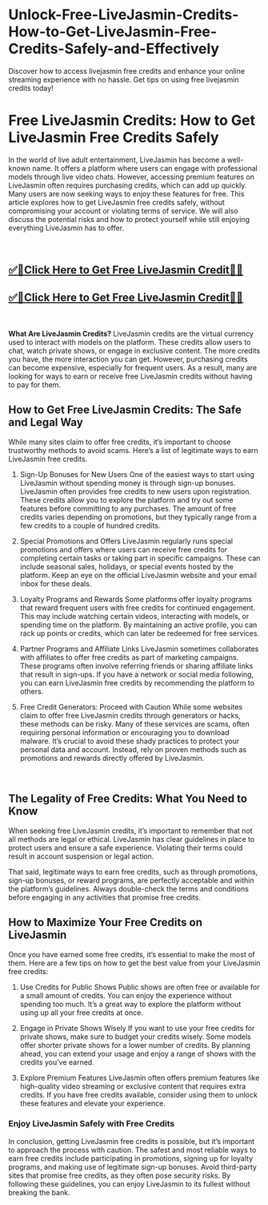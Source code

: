 # Unlock-Free-LiveJasmin-Credits-How-to-Get-LiveJasmin-Free-Credits-Safely-and-Effectively
Discover how to access livejasmin free credits and enhance your online streaming experience with no hassle. Get tips on using free livejasmin credits today!

<h1>Free LiveJasmin Credits: How to Get LiveJasmin Free Credits Safely</h1>

In the world of live adult entertainment, LiveJasmin has become a well-known name. It offers a platform where users can engage with professional models through live video chats. However, accessing premium features on LiveJasmin often requires purchasing credits, which can add up quickly. Many users are now seeking ways to enjoy these features for free. This article explores how to get LiveJasmin free credits safely, without compromising your account or violating terms of service. We will also discuss the potential risks and how to protect yourself while still enjoying everything LiveJasmin has to offer.
<br><br><br>
**<b><h2>[✅🎯Click Here to Get Free LiveJasmin Credit🎯✅](https://searchoptima.org/livejasmin-free-credits/)</h2></b>**
**<b><h2>[✅🎯Click Here to Get Free LiveJasmin Credit🎯✅](https://searchoptima.org/livejasmin-free-credits/)</h2></b>**
<br><br>
<b>What Are LiveJasmin Credits?</b>
LiveJasmin credits are the virtual currency used to interact with models on the platform. These credits allow users to chat, watch private shows, or engage in exclusive content. The more credits you have, the more interaction you can get. However, purchasing credits can become expensive, especially for frequent users. As a result, many are looking for ways to earn or receive free LiveJasmin credits without having to pay for them.
<br>
<h2>How to Get Free LiveJasmin Credits: The Safe and Legal Way</h2>
While many sites claim to offer free credits, it’s important to choose trustworthy methods to avoid scams. Here’s a list of legitimate ways to earn LiveJasmin free credits.

1. Sign-Up Bonuses for New Users
One of the easiest ways to start using LiveJasmin without spending money is through sign-up bonuses. LiveJasmin often provides free credits to new users upon registration. These credits allow you to explore the platform and try out some features before committing to any purchases. The amount of free credits varies depending on promotions, but they typically range from a few credits to a couple of hundred credits.

2. Special Promotions and Offers
LiveJasmin regularly runs special promotions and offers where users can receive free credits for completing certain tasks or taking part in specific campaigns. These can include seasonal sales, holidays, or special events hosted by the platform. Keep an eye on the official LiveJasmin website and your email inbox for these deals.

3. Loyalty Programs and Rewards
Some platforms offer loyalty programs that reward frequent users with free credits for continued engagement. This may include watching certain videos, interacting with models, or spending time on the platform. By maintaining an active profile, you can rack up points or credits, which can later be redeemed for free services.

4. Partner Programs and Affiliate Links
LiveJasmin sometimes collaborates with affiliates to offer free credits as part of marketing campaigns. These programs often involve referring friends or sharing affiliate links that result in sign-ups. If you have a network or social media following, you can earn LiveJasmin free credits by recommending the platform to others.

5. Free Credit Generators: Proceed with Caution
While some websites claim to offer free LiveJasmin credits through generators or hacks, these methods can be risky. Many of these services are scams, often requiring personal information or encouraging you to download malware. It’s crucial to avoid these shady practices to protect your personal data and account. Instead, rely on proven methods such as promotions and rewards directly offered by LiveJasmin.

<br>
<h2>The Legality of Free Credits: What You Need to Know</h2>
When seeking free LiveJasmin credits, it’s important to remember that not all methods are legal or ethical. LiveJasmin has clear guidelines in place to protect users and ensure a safe experience. Violating their terms could result in account suspension or legal action.

That said, legitimate ways to earn free credits, such as through promotions, sign-up bonuses, or reward programs, are perfectly acceptable and within the platform’s guidelines. Always double-check the terms and conditions before engaging in any activities that promise free credits.
<br>
<h2>How to Maximize Your Free Credits on LiveJasmin</h2>
Once you have earned some free credits, it’s essential to make the most of them. Here are a few tips on how to get the best value from your LiveJasmin free credits:

1. Use Credits for Public Shows
Public shows are often free or available for a small amount of credits. You can enjoy the experience without spending too much. It’s a great way to explore the platform without using up all your free credits at once.

2. Engage in Private Shows Wisely
If you want to use your free credits for private shows, make sure to budget your credits wisely. Some models offer shorter private shows for a lower number of credits. By planning ahead, you can extend your usage and enjoy a range of shows with the credits you’ve earned.

3. Explore Premium Features
LiveJasmin often offers premium features like high-quality video streaming or exclusive content that requires extra credits. If you have free credits available, consider using them to unlock these features and elevate your experience.

<h3>Enjoy LiveJasmin Safely with Free Credits</h3>
In conclusion, getting LiveJasmin free credits is possible, but it’s important to approach the process with caution. The safest and most reliable ways to earn free credits include participating in promotions, signing up for loyalty programs, and making use of legitimate sign-up bonuses. Avoid third-party sites that promise free credits, as they often pose security risks. By following these guidelines, you can enjoy LiveJasmin to its fullest without breaking the bank.
